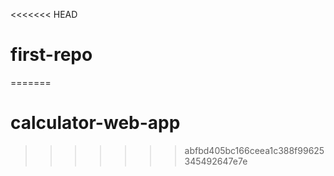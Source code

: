 <<<<<<< HEAD
# first-repo
=======
# calculator-web-app
>>>>>>> abfbd405bc166ceea1c388f99625345492647e7e
